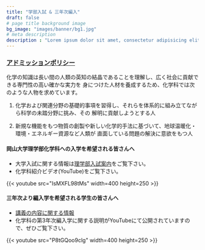 ```yaml
---
title: "学部入試 & 三年次編入"
draft: false
# page title background image
bg_image: "images/banner/bg1.jpg"
# meta description
description : "Lorem ipsum dolor sit amet, consectetur adipisicing elit, sed do eiusmod tempor incididunt ut labore. dolore magna aliqua. Ut enim ad minim veniam, quis nostrud."
---
```

### [アドミッションポリシー](http://www.okayama-u.ac.jp/up_load_files/freetext/education-policies/file/3policy-sci.pdf)

化学の知識は長い間の人類の英知の結晶であることを理解し、広く社会に貢献できる専門性の高い確かな実力を 身につけた人材を養成するため、化学科では次のような人物を求めています。

1. 化学および関連分野の基礎的事項を習得し、それらを体系的に組み立てながら科学の未踏分野に挑み、その 解明に貢献しようとする人

2. 新規な機能をもつ物質の創製や新しい化学的手法に基づいて、地球温暖化・環境・エネルギー資源など人類が 直面している問題の解決に意欲をもつ人


<!-- より詳しく知りたい方は[化学科パンフレット](/pdf/pamphlet2019.pdf)をご覧下さい。 -->
#### 岡山大学理学部化学科への入学を希望される皆さんへ

* 大学入試に関する情報は[理学部入試案内](https://www.science.okayama-u.ac.jp/admission/admission1.html)をご覧下さい。
* 化学科紹介ビデオ(YouTube)をご覧下さい。

{{< youtube src="IsMXFL98tMs" width=400 height=250 >}}
#### 三年次より編入学を希望される学生の皆さんへ

* [講義の内容に関する情報](3nenji)
* 化学科の第3年次編入学に関する説明がYouTubeにて公開されていますので、ぜひご覧下さい。

{{< youtube src="P8tGQoo9clg" width=400 height=250 >}}

